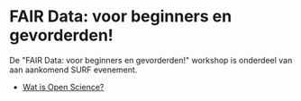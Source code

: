 FAIR Data: voor beginners en gevorderden!
=========================================

De "FAIR Data: voor beginners en gevorderden!" workshop is onderdeel van aan aankomend SURF evenement.

* [Wat is Open Science?](watisopenscience.md)

